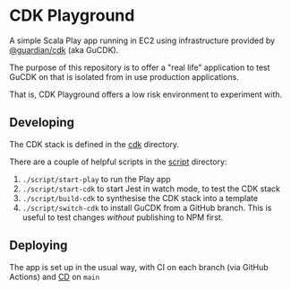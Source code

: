 # CDK Playground

A simple Scala Play app running in EC2 using infrastructure provided by [@guardian/cdk](https://github.com/guardian/cdk) (aka GuCDK).

The purpose of this repository is to offer a "real life" application to test GuCDK on that is isolated from in use production applications.

That is, CDK Playground offers a low risk environment to experiment with.

## Developing
The CDK stack is defined in the [cdk](./cdk) directory.

There are a couple of helpful scripts in the [script](./script) directory:
  1. `./script/start-play` to run the Play app
  1. `./script/start-cdk` to start Jest in watch mode, to test the CDK stack
  1. `./script/build-cdk` to synthesise the CDK stack into a template
  1. `./script/switch-cdk` to install GuCDK from a GitHub branch. This is useful to test changes _without_ publishing to NPM first.

## Deploying
The app is set up in the usual way, with CI on each branch (via GitHub Actions) and [CD](https://riffraff.gutools.co.uk/deployment/history?projectName=devx%3A%3Acdk-playground&stage=PROD&pageSize=20&page=1) on `main`
